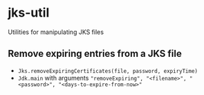 # jks-util
Utilities for manipulating JKS files

## Remove expiring entries from a JKS file
* `Jks.removeExpiringCertificates(file, password, expiryTime)`
* `Jdk.main` with arguments `"removeExpiring", "<filename>", "<password>", "<days-to-expire-from-now>"`
